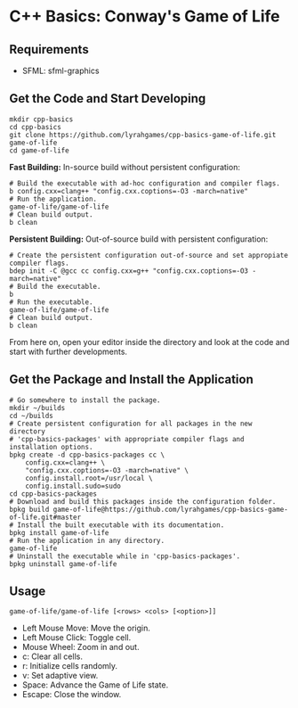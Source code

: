 # C++ Basics: Conway's Game of Life

## Requirements
- SFML: sfml-graphics

## Get the Code and Start Developing

    mkdir cpp-basics
    cd cpp-basics
    git clone https://github.com/lyrahgames/cpp-basics-game-of-life.git game-of-life
    cd game-of-life

**Fast Building:**
In-source build without persistent configuration:
    
    # Build the executable with ad-hoc configuration and compiler flags.
    b config.cxx=clang++ "config.cxx.coptions=-O3 -march=native"
    # Run the application.
    game-of-life/game-of-life
    # Clean build output.
    b clean

**Persistent Building:**
Out-of-source build with persistent configuration:

    # Create the persistent configuration out-of-source and set appropiate compiler flags.
    bdep init -C @gcc cc config.cxx=g++ "config.cxx.coptions=-O3 -march=native"
    # Build the executable.
    b
    # Run the executable.
    game-of-life/game-of-life
    # Clean build output.
    b clean

From here on, open your editor inside the directory and look at the code and start with further developments.


## Get the Package and Install the Application

    # Go somewhere to install the package.
    mkdir ~/builds
    cd ~/builds
    # Create persistent configuration for all packages in the new directory
    # 'cpp-basics-packages' with appropriate compiler flags and installation options.
    bpkg create -d cpp-basics-packages cc \
        config.cxx=clang++ \
        "config.cxx.coptions=-O3 -march=native" \
        config.install.root=/usr/local \
        config.install.sudo=sudo
    cd cpp-basics-packages
    # Download and build this packages inside the configuration folder.
    bpkg build game-of-life@https://github.com/lyrahgames/cpp-basics-game-of-life.git#master
    # Install the built executable with its documentation.
    bpkg install game-of-life
    # Run the application in any directory.
    game-of-life
    # Uninstall the executable while in 'cpp-basics-packages'.
    bpkg uninstall game-of-life



## Usage

    game-of-life/game-of-life [<rows> <cols> [<option>]]

- Left Mouse Move: Move the origin.
- Left Mouse Click: Toggle cell.
- Mouse Wheel: Zoom in and out.
- c: Clear all cells.
- r: Initialize cells randomly.
- v: Set adaptive view.
- Space: Advance the Game of Life state.
- Escape: Close the window.
